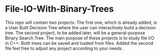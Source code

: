# File-IO-With-Binary-Trees
This repo will contain two projects: The first one, which is already added, is a User Built Decision Tree where the user can interactively build a decision tree. The second project, to be added later, will be a general-purpose Binary Search Tree. The main purpose of these projects is to study file I/O in C++.
Both trees can be saved and loaded from files.
Added the second file feel free to adjust any project according to your needs .
